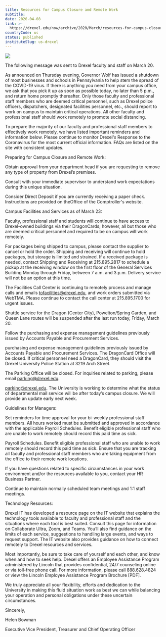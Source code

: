 ```yaml
---
title: Resources for Campus Closure and Remote Work
subtitle: 
date: 2020-04-08
link: >-
  https://drexel.edu/now/archive/2020/March/resources-for-campus-closure-remote-work/
countryCode: us
status: published
instituteSlug: us-drexel
---
```

![](http://drexel.edu/~/media/Images/now/v2/story-images/2020/March/coronovirus-FS-3-20.ashx)

​The following message was sent to Drexel faculty and staff on March 20.

As announced on Thursday evening, Governor Wolf has issued a shutdown of most businesses and schools in Pennsylvania to help stem the spread of the COVID-19 virus. If there is anything you need from your campus office, we ask that you pick it up as soon as possible today, no later than 5 p.m., and return home promptly thereafter. Only those faculty and professional staff members who are deemed critical personnel, such as Drexel police officers, dispatchers, designated facilities personnel, etc., should report to work on campus to maintain critical operations. All other faculty and professional staff should work remotely to promote social distancing.

To prepare the majority of our faculty and professional staff members to effectively work remotely, we have listed important reminders and information below. Please continue to monitor Drexel's Response to the Coronavirus for the most current official information. FAQs are listed on the site with consistent updates.

Preparing for Campus Closure and Remote Work:

Obtain approval from your department head if you are requesting to remove any type of property from Drexel’s premises.





Consult with your immediate supervisor to understand work expectations during this unique situation.





Consider Direct Deposit if you are currently receiving a paper check. Instructions are provided on theOffice of the Comptroller's website.

Campus Facilities and Services as of March 23:

Faculty, professional staff and students will continue to have access to Drexel-owned buildings via their DragonCards; however, all but those who are deemed critical personnel and required to be on campus will work remotely.





For packages being shipped to campus, please contact the supplier to cancel or hold the order. Shipping and receiving will continue to hold packages, but storage is limited and strained. If a received package is needed, contact Shipping and Receiving at 215.895.2817 to schedule a pickup at the receiving window on the first floor of the General Services Building Monday through Friday, between 7 a.m. and 3 p.m. Delivery service will not be an option at this time.





The Facilities Call Center is continuing to remotely process and manage calls and emails tofacilities@drexel.edu, and work orders submitted via WebTMA. Please continue to contact the call center at 215.895.1700 for urgent issues.





Shuttle service for the Dragon (Center City), Powelton/Spring Garden, and Queen Lane routes will be suspended after the last run today, Friday, March 20.





Follow the purchasing and expense management guidelines previously issued by Accounts Payable and Procurement Services.





purchasing and expense management guidelines previously issued by Accounts Payable and Procurement Services. The DragonCard Office will be closed. If critical personnel need a DragonCard, they should visit the Drexel University Police Station at 3219 Arch Street.





The Parking Office will be closed. For inquiries related to parking, please email parking@drexel.edu.





parking@drexel.edu. The University is working to determine what the status of departmental mail service will be after today’s campus closure. We will provide an update early next week.

Guidelines for Managers:

Set reminders for time approval for your bi-weekly professional staff members. All hours worked must be submitted and approved in accordance with the applicable Payroll Schedules. Benefit eligible professional staff who are unable to work remotely should record this paid time as sick.





Payroll Schedules. Benefit eligible professional staff who are unable to work remotely should record this paid time as sick. Ensure that you are tracking all faculty and professional staff members who are taking equipment from the office to their remote work locations.





If you have questions related to specific circumstances in your work environment and/or the resources available to you, contact your HR Business Partner.





Continue to maintain normally scheduled team meetings and 1:1 staff meetings.

Technology Resources:

Drexel IT has developed a resource page on the IT website that explains the technology tools available to faculty and professional staff and the situations where each tool is best suited. Consult this page for information on Collaborate Ultra, Zoom, and Teams. You’ll also find guidance on the limits of each service, suggestions to handling large events, and ways to request support. The IT website also provides guidance on how to connect remotely to Drexel resources and services.

Most importantly, be sure to take care of yourself and each other, and know when and how to seek help. Drexel offers an Employee Assistance Program administered by Lincoln that provides confidential, 24/7 counseling online or via toll-free phone call. For more information, please call 888.628.4824 or view the Lincoln Employee Assistance Program Brochure [PDF].

We truly appreciate all your flexibility, efforts and dedication to the University in making this fluid situation work as best we can while balancing your operation and personal obligations under these uncertain circumstances.

Sincerely,

Helen Bowman

Executive Vice President, Treasurer and Chief Operating Officer
